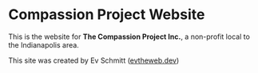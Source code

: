 # Compassion Project Website

This is the website for **The Compassion Project Inc.**, a non-profit local to the Indianapolis area. 

This site was created by Ev Schmitt ([evtheweb.dev](https://evtheweb.dev))